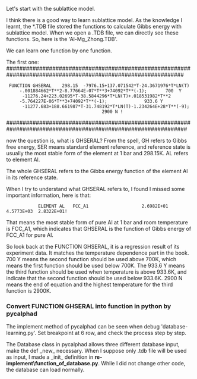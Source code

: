 Let's start with the sublattice model.

I think there is a good way to learn sublattice model. As the knowledge I learnt, the *.TDB file stored the functions
to calculate Gibbs energy with sublattice model. When we open a .TDB file, we can directly see these functions. So,
here is the 'Al-Mg_Zhong.TDB'.

We can learn one function by one function.

The first one:
##############################################################################################################

     FUNCTION GHSERAL    298.15  -7976.15+137.071542*T-24.3671976*T*LN(T)
         -.001884662*T**2-8.77664E-07*T**3+74092*T**(-1);  		700  Y
          -11276.24+223.02695*T-38.5844296*T*LN(T)+.018531982*T**2
         -5.764227E-06*T**3+74092*T**(-1);  			933.6 Y
          -11277.683+188.661987*T-31.748192*T*LN(T)-1.234264E+28*T**(-9);
                                        2900 N !

###############################################################################################################

now the question is, what is GHSERAL?
From the spell, GH refers to Gibbs free energy, SER means standard element reference, and reference state is
usually the most stable form of the element at 1 bar and 298.15K. AL refers to element Al.

The whole GHSERAL refers to the Gibbs energy function of the element Al in its reference state.

When I try to understand what GHSERAL refers to, I found I missed some important information, here is that:

                ELEMENT AL   FCC_A1                    2.6982E+01  4.5773E+03  2.8322E+01!

That means the most stable form of pure Al at 1 bar and room temperature is FCC_A1, which indicates that GHSERAL is the
function of Gibbs energy of FCC_A1 for pure Al.

So look back at the FUNCTION GHSERAL, it is a regression result of its experiment data. It matches the temperature
dependence part in the book. 700 Y means the second function should be used above 700K, which means the first function
should be used below 700K. The 933.6 Y means the third function should be used when temperature is above 933.6K, and 
indicate that the second function should be used below 933.6K. 2900 N means the end of equation and the highest 
temperature for the third function is 2900K.

### Convert FUNCTION GHSERAL into function in python by pycalphad
The implement method of pycalphad can be seen when debug 'database-learning.py'. Set breakpoint at 6 row, and check the
process step by step.

The Database class in pycalphad allows three different database input, make the def \_new_ necessary. When I suppose
only .tdb file will be used as input, I made a \_init_ definition in __re-implement\function_of_database.py__. While I
did not change other code, the database can load normally.

